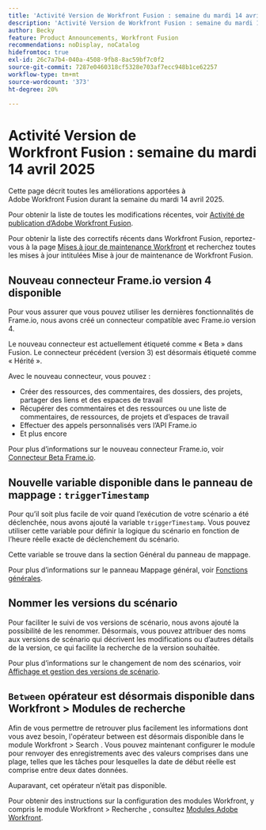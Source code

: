 ```yaml
---
title: 'Activité Version de Workfront Fusion : semaine du mardi 14 avril 2025'
description: 'Activité Version de Workfront Fusion : semaine du mardi 14 avril 2025'
author: Becky
feature: Product Announcements, Workfront Fusion
recommendations: noDisplay, noCatalog
hidefromtoc: true
exl-id: 26c7a7b4-040a-4508-9fb8-8ac59bf7c0f2
source-git-commit: 7287e0460318cf5328e703af7ecc948b1ce62257
workflow-type: tm+mt
source-wordcount: '373'
ht-degree: 20%

---
```


# Activité Version de Workfront Fusion : semaine du mardi 14 avril 2025

Cette page décrit toutes les améliorations apportées à Adobe Workfront Fusion durant la semaine du mardi 14 avril 2025.

Pour obtenir la liste de toutes les modifications récentes, voir [Activité de publication d’Adobe Workfront Fusion](/help/workfront-fusion/fusion-product-releases/fusion-release-activity.md).

Pour obtenir la liste des correctifs récents dans Workfront Fusion, reportez-vous à la page [Mises à jour de maintenance Workfront](https://experienceleague.adobe.com/en/docs/workfront-known-issues/releases/current-updates) et recherchez toutes les mises à jour intitulées Mise à jour de maintenance de Workfront Fusion.

## Nouveau connecteur Frame.io version 4 disponible

Pour vous assurer que vous pouvez utiliser les dernières fonctionnalités de Frame.io, nous avons créé un connecteur compatible avec Frame.io version 4.

Le nouveau connecteur est actuellement étiqueté comme « Beta » dans Fusion. Le connecteur précédent (version 3) est désormais étiqueté comme « Hérité ».

Avec le nouveau connecteur, vous pouvez :

* Créer des ressources, des commentaires, des dossiers, des projets, partager des liens et des espaces de travail
* Récupérer des commentaires et des ressources ou une liste de commentaires, de ressources, de projets et d’espaces de travail
* Effectuer des appels personnalisés vers l’API Frame.io
* Et plus encore

Pour plus d’informations sur le nouveau connecteur Frame.io, voir [Connecteur Beta Frame.io](/help/workfront-fusion/references/apps-and-modules/adobe-connectors/frame-io-modules-new.md).

## Nouvelle variable disponible dans le panneau de mappage : `triggerTimestamp`

Pour qu’il soit plus facile de voir quand l’exécution de votre scénario a été déclenchée, nous avons ajouté la variable `triggerTimestamp`. Vous pouvez utiliser cette variable pour définir la logique du scénario en fonction de l’heure réelle exacte de déclenchement du scénario.

Cette variable se trouve dans la section Général du panneau de mappage.

Pour plus d’informations sur le panneau Mappage général, voir [Fonctions générales](/help/workfront-fusion/references/mapping-panel/functions/general-functions.md).

## Nommer les versions du scénario

Pour faciliter le suivi de vos versions de scénario, nous avons ajouté la possibilité de les renommer. Désormais, vous pouvez attribuer des noms aux versions de scénario qui décrivent les modifications ou d’autres détails de la version, ce qui facilite la recherche de la version souhaitée.

Pour plus d’informations sur le changement de nom des scénarios, voir [Affichage et gestion des versions de scénario](/help/workfront-fusion/manage-scenarios/restore-a-scenario-version.md).

## `Between` opérateur est désormais disponible dans Workfront > Modules de recherche

Afin de vous permettre de retrouver plus facilement les informations dont vous avez besoin, l&#39;opérateur between est désormais disponible dans le module Workfront > Search . Vous pouvez maintenant configurer le module pour renvoyer des enregistrements avec des valeurs comprises dans une plage, telles que les tâches pour lesquelles la date de début réelle est comprise entre deux dates données.

Auparavant, cet opérateur n’était pas disponible.

Pour obtenir des instructions sur la configuration des modules Workfront, y compris le module Workfront > Recherche , consultez [Modules Adobe Workfront](/help/workfront-fusion/references/apps-and-modules/adobe-connectors/workfront-modules.md).
